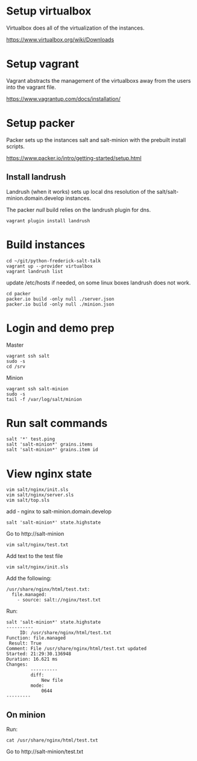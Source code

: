 # Setup virtualbox
Virtualbox does all of the virtualization of the instances.

https://www.virtualbox.org/wiki/Downloads

# Setup vagrant
Vagrant abstracts the management of the virtualboxs away from the users into the vagrant file.

https://www.vagrantup.com/docs/installation/

# Setup packer
Packer sets up the instances salt and salt-minion with the prebuilt install scripts.

https://www.packer.io/intro/getting-started/setup.html

## Install landrush
Landrush (when it works) sets up local dns resolution of the salt/salt-minion.domain.develop instances.

The packer *null* build relies on the landrush plugin for dns.
```
vagrant plugin install landrush
```

# Build instances
```
cd ~/git/python-frederick-salt-talk
vagrant up --provider virtualbox
vagrant landrush list
```
update /etc/hosts if needed, on some linux boxes landrush does not work.
```
cd packer
packer.io build -only null ./server.json
packer.io build -only null ./minion.json
```
# Login and demo prep
Master
```
vagrant ssh salt
sudo -s
cd /srv
```
Minion
```
vagrant ssh salt-minion
sudo -s
tail -f /var/log/salt/minion
```

# Run salt commands

```
salt '*' test.ping
salt 'salt-minion*' grains.items
salt 'salt-minion*' grains.item id
```

# View nginx state
```
vim salt/nginx/init.sls
vim salt/nginx/server.sls
vim salt/top.sls
```
add - nginx to salt-minion.domain.develop

```
salt 'salt-minion*' state.highstate
```

Go to http://salt-minion

```
vim salt/nginx/test.txt
```
Add text to the test file

```
vim salt/nginx/init.sls
```
Add the following:
```
/usr/share/nginx/html/test.txt:
  file.managed:
    - source: salt://nginx/test.txt
```
Run:
```
salt 'salt-minion*' state.highstate
----------
     ID: /usr/share/nginx/html/test.txt
Function: file.managed
 Result: True
Comment: File /usr/share/nginx/html/test.txt updated
Started: 21:29:30.136948
Duration: 16.621 ms
Changes:
         ----------
         diff:
             New file
         mode:
             0644
---------
```

## On minion
Run:
```
cat /usr/share/nginx/html/test.txt
```
Go to http://salt-minion/test.txt

